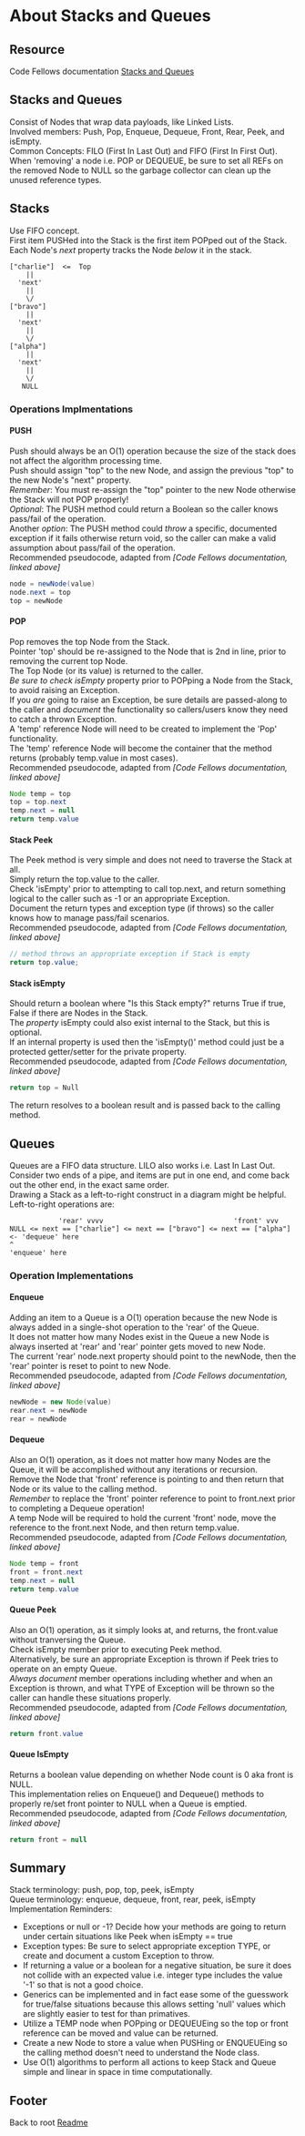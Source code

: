 # About Stacks and Queues

## Resource

Code Fellows documentation [Stacks and Queues](https://codefellows.github.io/common_curriculum/data_structures_and_algorithms/Code_401/class-10/resources/stacks_and_queues.html)  

## Stacks and Queues

Consist of Nodes that wrap data payloads, like Linked Lists.  
Involved members: Push, Pop, Enqueue, Dequeue, Front, Rear, Peek, and isEmpty.  
Common Concepts: FILO (First In Last Out) and FIFO (First In First Out).  
When 'removing' a node i.e. POP or DEQUEUE, be sure to set all REFs on the removed Node to NULL so the garbage collector can clean up the unused reference types.  

## Stacks

Use FIFO concept.  
First item PUSHed into the Stack is the first item POPped out of the Stack.  
Each Node's *next* property tracks the Node *below* it in the stack.  

```text
["charlie"]  <=  Top
    ||
  'next'
    ||
    \/
["bravo"]
    ||
  'next'
    ||
    \/
["alpha"]
    ||
  'next'
    ||
    \/
   NULL
```

### Operations Implmentations

#### PUSH

Push should always be an O(1) operation because the size of the stack does not affect the algorithm processing time.  
Push should assign "top" to the new Node, and assign the previous "top" to the new Node's "next" property.  
*Remember*: You must re-assign the "top" pointer to the new Node otherwise the Stack will not POP properly!  
*Optional*: The PUSH method could return a Boolean so the caller knows pass/fail of the operation.  
Another *option*: The PUSH method could *throw* a specific, documented exception if it fails otherwise return void, so the caller can make a valid assumption about pass/fail of the operation.  
Recommended pseudocode, adapted from *[Code Fellows documentation, linked above]*

```java
node = newNode(value)
node.next = top
top = newNode
```

#### POP

Pop removes the top Node from the Stack.  
Pointer 'top' should be re-assigned to the Node that is 2nd in line, prior to removing the current top Node.  
The Top Node (or its value) is returned to the caller.  
*Be sure to check isEmpty* property prior to POPping a Node from the Stack, to avoid raising an Exception.  
If you *are* going to raise an Exception, be sure details are passed-along to the caller and *document* the functionality so callers/users know they need to catch a thrown Exception.  
A 'temp' reference Node will need to be created to implement the 'Pop' functionality.  
The 'temp' reference Node will become the container that the method returns (probably temp.value in most cases).  
Recommended pseudocode, adapted from *[Code Fellows documentation, linked above]*  

```java
Node temp = top
top = top.next
temp.next = null
return temp.value
```

#### Stack Peek

The Peek method is very simple and does not need to traverse the Stack at all.  
Simply return the top.value to the caller.  
Check 'isEmpty' prior to attempting to call top.next, and return something logical to the caller such as -1 or an appropriate Exception.  
Document the return types and exception type (if throws) so the caller knows how to manage pass/fail scenarios.  
Recommended pseudocode, adapted from *[Code Fellows documentation, linked above]*

```java
// method throws an appropriate exception if Stack is empty
return top.value;
```

#### Stack isEmpty

Should return a boolean where "Is this Stack empty?" returns True if true, False if there are Nodes in the Stack.  
The *property* isEmpty could also exist internal to the Stack, but this is optional.  
If an internal property is used then the 'isEmpty()' method could just be a protected getter/setter for the private property.  
Recommended pseudocode, adapted from *[Code Fellows documentation, linked above]*

```java
return top = Null
```

The return resolves to a boolean result and is passed back to the calling method.  

## Queues

Queues are a FIFO data structure. LILO also works i.e. Last In Last Out.  
Consider two ends of a pipe, and items are put in one end, and come back out the other end, in the exact same order.  
Drawing a Stack as a left-to-right construct in a diagram might be helpful.  
Left-to-right operations are:

```text
            'rear' vvvv                                'front' vvv
NULL <= next == ["charlie"] <= next == ["bravo"] <= next == ["alpha"]  <- 'dequeue' here
^
'enqueue' here
```

### Operation Implementations

#### Enqueue

Adding an item to a Queue is a O(1) operation because the new Node is always added in a single-shot operation to the 'rear' of the Queue.  
It does not matter how many Nodes exist in the Queue a new Node is always inserted at 'rear' and 'rear' pointer gets moved to new Node.  
The current 'rear' node.next property should point to the newNode, then the 'rear' pointer is reset to point to new Node.  
Recommended pseudocode, adapted from *[Code Fellows documentation, linked above]*

```java
newNode = new Node(value)
rear.next = newNode
rear = newNode
```

#### Dequeue

Also an O(1) operation, as it does not matter how many Nodes are the Queue, it will be accomplished without any iterations or recursion.  
Remove the Node that 'front' reference is pointing to and then return that Node or its value to the calling method.  
*Remember* to replace the 'front' pointer reference to point to front.next prior to completing a Dequeue operation!  
A temp Node will be required to hold the current 'front' node, move the reference to the front.next Node, and then return temp.value.  
Recommended pseudocode, adapted from *[Code Fellows documentation, linked above]*

```java
Node temp = front
front = front.next
temp.next = null
return temp.value
```

#### Queue Peek

Also an O(1) operation, as it simply looks at, and returns, the front.value without tranversing the Queue.  
Check isEmpty member prior to executing Peek method.  
Alternatively, be sure an appropriate Exception is thrown if Peek tries to operate on an empty Queue.  
*Always document* member operations including whether and when an Exception is thrown, and what TYPE of Exception will be thrown so the caller can handle these situations properly.  
Recommended pseudocode, adapted from *[Code Fellows documentation, linked above]*

```java
return front.value
```

#### Queue IsEmpty

Returns a boolean value depending on whether Node count is 0 aka front is NULL.  
This implementation relies on Enqueue() and Dequeue() methods to properly re/set front pointer to NULL when a Queue is emptied.  
Recommended pseudocode, adapted from *[Code Fellows documentation, linked above]*

```java
return front = null
```

## Summary

Stack terminology: push, pop, top, peek, isEmpty  
Queue terminology: enqueue, dequeue, front, rear, peek, isEmpty  
Implementation Reminders:

- Exceptions or null or -1? Decide how your methods are going to return under certain situations like Peek when isEmpty == true  
- Exception types: Be sure to select appropriate exception TYPE, or create and document a custom Exception to throw.  
- If returning a value or a boolean for a negative situation, be sure it does not collide with an expected value i.e. integer type includes the value '-1' so that is not a good choice.  
- Generics can be implemented and in fact ease some of the guesswork for true/false situations because this allows setting 'null' values which are slightly easier to test for than primatives.  
- Utilize a TEMP node when POPping or DEQUEUEing so the top or front reference can be moved and value can be returned.  
- Create a new Node to store a value when PUSHing or ENQUEUEing so the calling method doesn't need to understand the Node class.  
- Use O(1) algorithms to perform all actions to keep Stack and Queue simple and linear in space in time computationally.  

## Footer

Back to root [Readme](../README.md)
